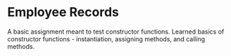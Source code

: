 Employee Records
====================

A basic assignment meant to test constructor functions. Learned basics of constructor functions - instantiation, assigning methods, and calling methods.
